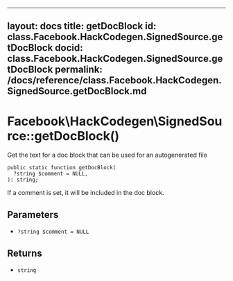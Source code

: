 
***

layout: docs
title: getDocBlock
id: class.Facebook.HackCodegen.SignedSource.getDocBlock
docid: class.Facebook.HackCodegen.SignedSource.getDocBlock
permalink: /docs/reference/class.Facebook.HackCodegen.SignedSource.getDocBlock.md
---







# Facebook\\HackCodegen\\SignedSource::getDocBlock()




Get the text for a doc block that can be used for an autogenerated file




``` Hack
public static function getDocBlock(
  ?string $comment = NULL,
): string;
```




If a comment is set, it will be included in the doc block.




## Parameters




* ` ?string $comment = NULL `




## Returns




- ` string `